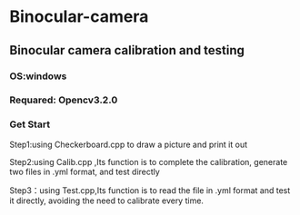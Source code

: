 # Binocular-camera

## Binocular camera calibration and testing

### OS:windows
### Requared: Opencv3.2.0
### Get Start

Step1:using Checkerboard.cpp to draw a picture and print it out
 
Step2:using Calib.cpp ,Its function is to complete the calibration, generate two files in .yml format, and test directly
 
Step3：using Test.cpp,Its function is to read the file in .yml format and test it directly, avoiding the need to calibrate every time.
 
